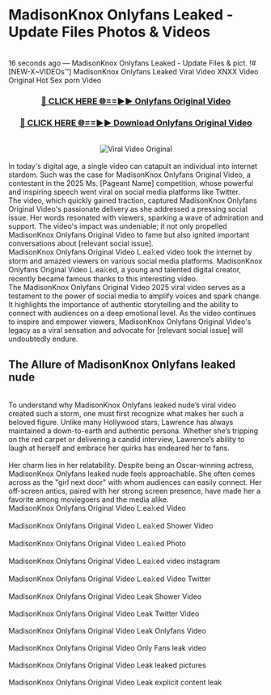 # MadisonKnox Onlyfans Leaked - Update Files Photos & Videos 
<br>
16 seconds ago — MadisonKnox Onlyfans Leaked - Update Files & pict. !#[NEW-X~VIDEOs™] MadisonKnox Onlyfans Leaked Viral Video XNXX Video Original Hot Sex porn Video
<br>
<div align="center">
<h3><a href="http://freeplayer.one?title=MadisonKnox&ref=25OR" rel="nofollow">🔴 CLICK HERE 🌐==►► Onlyfans Original Video</a></h3>
<h3><a href="http://freeplayer.one?title=MadisonKnox&ref=25OR" rel="nofollow">🔴 CLICK HERE 🌐==►► Download Onlyfans Original Video</a></h3>
<br>
<a href="http://freeplayer.one?title=MadisonKnox&ref=25OR" rel="nofollow" data-target="animated-image.originalLink"><img src="https://i.ibb.co.com/xMMVF88/686577567.gif" alt="Viral Video Original" style="max-width: 100%; display: inline-block;" data-target="animated-image.originalImage"></a>
</div>
<br>
In today's digital age, a single video can catapult an individual into internet stardom. Such was the case for MadisonKnox Onlyfans Original Video, a contestant in the 2025 Ms. [Pageant Name] competition, whose powerful and inspiring speech went viral on social media platforms like Twitter.
<br>
The video, which quickly gained traction, captured MadisonKnox Onlyfans Original Video's passionate delivery as she addressed a pressing social issue. Her words resonated with viewers, sparking a wave of admiration and support. The video's impact was undeniable; it not only propelled MadisonKnox Onlyfans Original Video to fame but also ignited important conversations about [relevant social issue].
<br>
MadisonKnox Onlyfans Original Video L.ea𝚔ed video took the internet by storm and amazed viewers on various social media platforms. MadisonKnox Onlyfans Original Video L.ea𝚔ed, a young and talented digital creator, recently became famous thanks to this interesting video.
<br>
The MadisonKnox Onlyfans Original Video 2025 viral video serves as a testament to the power of social media to amplify voices and spark change. It highlights the importance of authentic storytelling and the ability to connect with audiences on a deep emotional level. As the video continues to inspire and empower viewers, MadisonKnox Onlyfans Original Video's legacy as a viral sensation and advocate for [relevant social issue] will undoubtedly endure.
<br>
<h2>The Allure of MadisonKnox Onlyfans leaked nude</h2>
<br>
To understand why MadisonKnox Onlyfans leaked nude’s viral video created such a storm, one must first recognize what makes her such a beloved figure. Unlike many Hollywood stars, Lawrence has always maintained a down-to-earth and authentic persona. Whether she’s tripping on the red carpet or delivering a candid interview, Lawrence’s ability to laugh at herself and embrace her quirks has endeared her to fans.
<br><br>
Her charm lies in her relatability. Despite being an Oscar-winning actress, MadisonKnox Onlyfans leaked nude feels approachable. She often comes across as the "girl next door" with whom audiences can easily connect. Her off-screen antics, paired with her strong screen presence, have made her a favorite among moviegoers and the media alike.
<br>
MadisonKnox Onlyfans Original Video L.ea𝚔ed Video
<br><br>
MadisonKnox Onlyfans Original Video L.ea𝚔ed Shower Video
<br><br>
MadisonKnox Onlyfans Original Video L.ea𝚔ed Photo
<br><br>
MadisonKnox Onlyfans Original Video L.ea𝚔ed video instagram
<br><br>
MadisonKnox Onlyfans Original Video L.ea𝚔ed Video Twitter
<br><br>
MadisonKnox Onlyfans Original Video Leak Shower Video
<br><br>
MadisonKnox Onlyfans Original Video Leak Twitter Video
<br><br>
MadisonKnox Onlyfans Original Video Leak Onlyfans Video
<br><br>
MadisonKnox Onlyfans Original Video Only Fans leak video
<br><br>
MadisonKnox Onlyfans Original Video Leak leaked pictures
<br><br>
MadisonKnox Onlyfans Original Video Leak explicit content leak